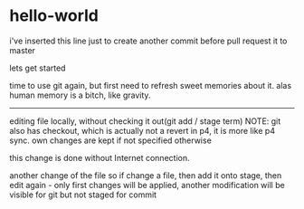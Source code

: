 # hello-world

i've inserted this line just to create another commit before pull request it to master

lets get started

time to use git again, but first need to refresh sweet memories about it. alas human memory is a bitch, like gravity.

----
editing file locally, without checking it out(git add / stage term)
NOTE: git also has checkout, which is actually not a revert in p4, it is more like p4 sync. own changes are kept if not specified otherwise


this change is done without Internet connection. 

another change of the file
so if change a file, then add it onto stage, then edit again - only first changes will be applied, another modification will be visible for git but not staged for commit
